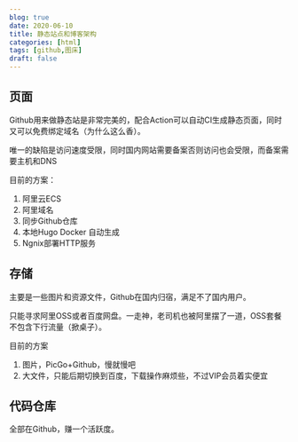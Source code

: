 ```yaml
---
blog: true
date: 2020-06-10
title: 静态站点和博客架构
categories: [html]
tags: [github,图床]
draft: false
---
```


## 页面
Github用来做静态站是非常完美的，配合Action可以自动CI生成静态页面，同时又可以免费绑定域名（为什么这么香）。

唯一的缺陷是访问速度受限，同时国内网站需要备案否则访问也会受限，而备案需要主机和DNS

目前的方案：
1. 阿里云ECS
2. 阿里域名
3. 同步Github仓库
4. 本地Hugo Docker 自动生成
5. Ngnix部署HTTP服务

## 存储
主要是一些图片和资源文件，Github在国内归宿，满足不了国内用户。

只能寻求阿里OSS或者百度网盘。一走神，老司机也被阿里摆了一道，OSS套餐不包含下行流量（掀桌子）。

目前的方案
1. 图片，PicGo+Github，慢就慢吧
2. 大文件，只能后期切换到百度，下载操作麻烦些，不过VIP会员着实便宜

## 代码仓库
全部在Github，赚一个活跃度。



